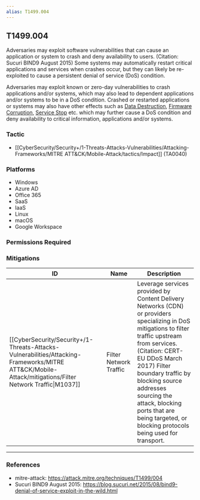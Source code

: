 ```yaml
---
alias: T1499.004
---
```


## T1499.004

Adversaries may exploit software vulnerabilities that can cause an application or system to crash and deny availability to users. (Citation: Sucuri BIND9 August 2015) Some systems may automatically restart critical applications and services when crashes occur, but they can likely be re-exploited to cause a persistent denial of service (DoS) condition.

Adversaries may exploit known or zero-day vulnerabilities to crash applications and/or systems, which may also lead to dependent applications and/or systems to be in a DoS condition. Crashed or restarted applications or systems may also have other effects such as [Data Destruction](https://attack.mitre.org/techniques/T1485), [Firmware Corruption](https://attack.mitre.org/techniques/T1495), [Service Stop](https://attack.mitre.org/techniques/T1489) etc. which may further cause a DoS condition and deny availability to critical information, applications and/or systems. 


### Tactic
- [[CyberSecurity/Security+/1-Threats-Attacks-Vulnerabilities/Attacking-Frameworks/MITRE ATT&CK/Mobile-Attack/tactics/Impact]] (TA0040)

### Platforms
- Windows
- Azure AD
- Office 365
- SaaS
- IaaS
- Linux
- macOS
- Google Workspace

### Permissions Required

### Mitigations

| ID | Name | Description |
| --- | --- | --- |
| [[CyberSecurity/Security+/1-Threats-Attacks-Vulnerabilities/Attacking-Frameworks/MITRE ATT&CK/Mobile-Attack/mitigations/Filter Network Traffic\|M1037]] | Filter Network Traffic | Leverage services provided by Content Delivery Networks (CDN) or providers specializing in DoS mitigations to filter traffic upstream from services.(Citation: CERT-EU DDoS March 2017) Filter boundary traffic by blocking source addresses sourcing the attack, blocking ports that are being targeted, or blocking protocols being used for transport. |


---
### References

- mitre-attack: https://attack.mitre.org/techniques/T1499/004
- Sucuri BIND9 August 2015: https://blog.sucuri.net/2015/08/bind9-denial-of-service-exploit-in-the-wild.html
